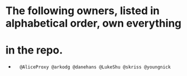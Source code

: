 # The following owners, listed in alphabetical order, own everything
# in the repo.
*       @AliceProxy @arkodg @danehans @LukeShu @skriss @youngnick
